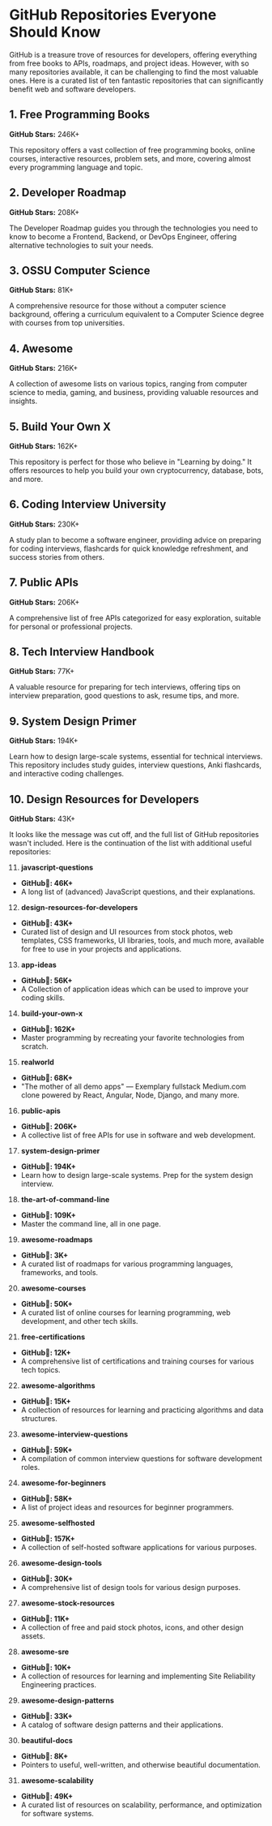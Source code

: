 
# GitHub Repositories Everyone Should Know

GitHub is a treasure trove of resources for developers, offering everything from free books to APIs, roadmaps, and project ideas. However, with so many repositories available, it can be challenging to find the most valuable ones. Here is a curated list of ten fantastic repositories that can significantly benefit web and software developers.

## 1. Free Programming Books
**GitHub Stars:** 246K+

This repository offers a vast collection of free programming books, online courses, interactive resources, problem sets, and more, covering almost every programming language and topic.

## 2. Developer Roadmap
**GitHub Stars:** 208K+

The Developer Roadmap guides you through the technologies you need to know to become a Frontend, Backend, or DevOps Engineer, offering alternative technologies to suit your needs.

## 3. OSSU Computer Science
**GitHub Stars:** 81K+

A comprehensive resource for those without a computer science background, offering a curriculum equivalent to a Computer Science degree with courses from top universities.

## 4. Awesome
**GitHub Stars:** 216K+

A collection of awesome lists on various topics, ranging from computer science to media, gaming, and business, providing valuable resources and insights.

## 5. Build Your Own X
**GitHub Stars:** 162K+

This repository is perfect for those who believe in "Learning by doing." It offers resources to help you build your own cryptocurrency, database, bots, and more.

## 6. Coding Interview University
**GitHub Stars:** 230K+

A study plan to become a software engineer, providing advice on preparing for coding interviews, flashcards for quick knowledge refreshment, and success stories from others.

## 7. Public APIs
**GitHub Stars:** 206K+

A comprehensive list of free APIs categorized for easy exploration, suitable for personal or professional projects.

## 8. Tech Interview Handbook
**GitHub Stars:** 77K+

A valuable resource for preparing for tech interviews, offering tips on interview preparation, good questions to ask, resume tips, and more.

## 9. System Design Primer
**GitHub Stars:** 194K+

Learn how to design large-scale systems, essential for technical interviews. This repository includes study guides, interview questions, Anki flashcards, and interactive coding challenges.

## 10. Design Resources for Developers
**GitHub Stars:** 43K+

It looks like the message was cut off, and the full list of GitHub repositories wasn't included. Here is the continuation of the list with additional useful repositories:

11. **javascript-questions**
   - **GitHub🌟: 46K+**
   - A long list of (advanced) JavaScript questions, and their explanations.

12. **design-resources-for-developers**
   - **GitHub🌟: 43K+**
   - Curated list of design and UI resources from stock photos, web templates, CSS frameworks, UI libraries, tools, and much more, available for free to use in your projects and applications.

13. **app-ideas**
   - **GitHub🌟: 56K+**
   - A Collection of application ideas which can be used to improve your coding skills.

14. **build-your-own-x**
   - **GitHub🌟: 162K+**
   - Master programming by recreating your favorite technologies from scratch.

15. **realworld**
   - **GitHub🌟: 68K+**
   - "The mother of all demo apps" — Exemplary fullstack Medium.com clone powered by React, Angular, Node, Django, and many more.

16. **public-apis**
   - **GitHub🌟: 206K+**
   - A collective list of free APIs for use in software and web development.

17. **system-design-primer**
   - **GitHub🌟: 194K+**
   - Learn how to design large-scale systems. Prep for the system design interview.

18. **the-art-of-command-line**
   - **GitHub🌟: 109K+**
   - Master the command line, all in one page.

19. **awesome-roadmaps**
   - **GitHub🌟: 3K+**
   - A curated list of roadmaps for various programming languages, frameworks, and tools.

20. **awesome-courses**
   - **GitHub🌟: 50K+**
   - A curated list of online courses for learning programming, web development, and other tech skills.

21. **free-certifications**
   - **GitHub🌟: 12K+**
   - A comprehensive list of certifications and training courses for various tech topics.

22. **awesome-algorithms**
   - **GitHub🌟: 15K+**
   - A collection of resources for learning and practicing algorithms and data structures.

23. **awesome-interview-questions**
   - **GitHub🌟: 59K+**
   - A compilation of common interview questions for software development roles.

24. **awesome-for-beginners**
   - **GitHub🌟: 58K+**
   - A list of project ideas and resources for beginner programmers.

25. **awesome-selfhosted**
   - **GitHub🌟: 157K+**
   - A collection of self-hosted software applications for various purposes.

26. **awesome-design-tools**
   - **GitHub🌟: 30K+**
   - A comprehensive list of design tools for various design purposes.

27. **awesome-stock-resources**
   - **GitHub🌟: 11K+**
   - A collection of free and paid stock photos, icons, and other design assets.

28. **awesome-sre**
   - **GitHub🌟: 10K+**
   - A collection of resources for learning and implementing Site Reliability Engineering practices.

29. **awesome-design-patterns**
   - **GitHub🌟: 33K+**
   - A catalog of software design patterns and their applications.

30. **beautiful-docs**
   - **GitHub🌟: 8K+**
   - Pointers to useful, well-written, and otherwise beautiful documentation.

31. **awesome-scalability**
   - **GitHub🌟: 49K+**
   - A curated list of resources on scalability, performance, and optimization for software systems.

